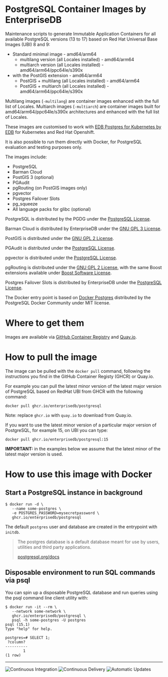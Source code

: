 # PostgreSQL Container Images by EnterpriseDB

Maintenance scripts to generate Immutable Application Containers
for all available PostgreSQL versions (13 to 17) based on
Red Hat Universal Base Images (UBI) 8 and 9:

- Standard minimal image - amd64/arm64
   - multilang version (all Locales installed) - amd64/arm64
   - multiarch version (all Locales installed) - amd64/arm64/ppc64le/s390x
- with the PostGIS extension - amd64/arm64
   - PostGIS + multilang (all Locales installed) - amd64/arm64
   - PostGIS + multiarch (all Locales installed) - amd64/arm64/ppc64le/s390x

Multilang images (`-multilang`) are container images enhanced with the full list of Locales.
Multiarch images (`-multiarch`) are container images built for amd64/arm64/ppc64le/s390x architectures and enhanced with the full list of Locales.

These images are customised to work with [EDB Postgres for Kubernetes by EDB](https://www.enterprisedb.com/docs/postgres_for_kubernetes/latest/)
for Kubernetes and Red Hat Openshift.

It is also possible to run them directly with Docker, for PostgreSQL evaluation and testing purposes only.

The images include:

- PostgreSQL
- Barman Cloud
- PostGIS 3 (optional)
- PGAudit
- pgRouting (on PostGIS images only)
- pgvector
- Postgres Failover Slots
- pg_squeeze
- All language packs for glibc (optional)

PostgreSQL is distributed by the PGDG under the [PostgreSQL License](https://www.postgresql.org/about/licence/).

Barman Cloud is distributed by EnterpriseDB under the [GNU GPL 3 License](https://github.com/2ndquadrant-it/barman/blob/master/LICENSE).

PostGIS is distributed under the [GNU GPL 2 License](https://git.osgeo.org/gitea/postgis/postgis/src/branch/master/COPYING).

PGAudit is distributed under the [PostgreSQL License](https://github.com/pgaudit/pgaudit/blob/master/LICENSE).

pgvector is distributed under the [PostgreSQL License](https://github.com/pgvector/pgvector/blob/master/LICENSE).

pgRouting is distributed under the
[GNU GPL 2 License](https://github.com/pgRouting/pgrouting/blob/main/LICENSE),
with the same Boost extensions available under
[Boost Software License](https://docs.pgrouting.org/latest/en/pgRouting-introduction.html#licensing).

Postgres Failover Slots is distributed by EnterpriseDB under the
[PostgreSQL License](https://github.com/EnterpriseDB/pg_failover_slots/blob/master/LICENSE).

The Docker entry point is based on [Docker Postgres](https://github.com/docker-library/postgres)
distributed by the PostgreSQL Docker Community under MIT license.

# Where to get them

Images are available via [GitHub Container Registry](https://github.com/EnterpriseDB/docker-postgresql/pkgs/container/postgresql)
and [Quay.io](https://quay.io/repository/enterprisedb/postgresql).

# How to pull the image

The image can be pulled with the `docker pull` command, following the instructions you
find in the GitHub Container Registy (GHCR) or Quay.io.

For example you can pull the latest minor version of the latest major version of PostgreSQL
based on RedHat UBI from GHCR with the following command:

```console
docker pull ghcr.io/enterprisedb/postgresql
```

Note: replace `ghcr.io` with `quay.io` to download from Quay.io.

If you want to use the latest minor version of a particular major version of PostgreSQL,
for example 15, on UBI you can type:

```console
docker pull ghcr.io/enterprisedb/postgresql:15
```

**IMPORTANT:** in the examples below we assume that the latest minor of the latest major version is used.

# How to use this image with Docker

## Start a PostgreSQL instance in background

```console
$ docker run -d \
   --name some-postgres \
   -e POSTGRES_PASSWORD=mysecretpassword \
   ghcr.io/enterprisedb/postgresql
```

The default `postgres` user and database are created in the entrypoint with `initdb`.

> The postgres database is a default database meant for use by users, utilities and third party applications.
>
> [postgresql.org/docs](http://www.postgresql.org/docs/current/interactive/app-initdb.html)

## Disposable environment to run SQL commands via psql

You can spin up a disposable PostgreSQL database and run queries using the
psql command line client utility with:

```console
$ docker run -it --rm \
   --network some-network \
   ghcr.io/enterprisedb/postgresql \
   psql -h some-postgres -U postgres
psql (15.1)
Type "help" for help.

postgres=# SELECT 1;
 ?column?
----------
        1
(1 row)

```

---

![Continuous Integration](https://github.com/EnterpriseDB/docker-postgresql/workflows/Continuous%20Integration/badge.svg?branch=master)
![Continuous Delivery](https://github.com/EnterpriseDB/docker-postgresql/workflows/Continuous%20Delivery/badge.svg?branch=master)
![Automatic Updates](https://github.com/EnterpriseDB/docker-postgresql/workflows/Automatic%20Updates/badge.svg?branch=master)
